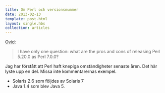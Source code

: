 ```yaml
---
title: Om Perl och versionsnummer
date: 2013-02-13
template: post.html
layout: single.hbs
collection: articles
---
```

[Ovid](http://blogs.perl.org/users/ovid/2013/02/perl-7.html):

> I have only one question: what are the pros and cons of releasing Perl 5.20.0 as Perl 7.0.0?

Jag har förstått att Perl haft knepiga omständigheter senaste åren. Det här lyste upp en del. Missa inte kommentarernas exempel.

 * Solaris 2.6 som följdes av Solaris 7
 * Java 1.4 som blev Java 5.